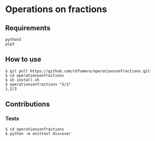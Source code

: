 # Operations on fractions

## Requirements
```shell script
python3
pip3
```

## How to use

```shell script
$ git pull https://github.com/chfumero/operationsonfractions.git
$ cd operationsonfractions
$ sh install.sh
$ operationsonfractions "5/3"
1_2/3
```

## Contributions

### Tests

```shell script
$ cd operationsonfractions
$ python -m unittest discover
```

